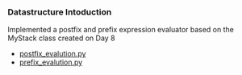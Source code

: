 ### Datastructure Intoduction

Implemented a postfix and prefix expression evaluator based on the MyStack class created on Day 8

- [postfix_evalution.py](https://github.com/gauthamp10/100DaysOfCode/blob/master/Day%209/postfix_evaluation.py)
- [prefix_evalution.py](https://github.com/gauthamp10/100DaysOfCode/blob/master/Day%209/prefix_evaluation.py)